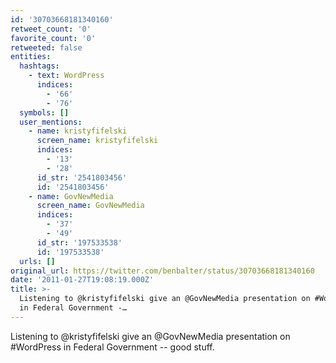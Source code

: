 ```yaml
---
id: '30703668181340160'
retweet_count: '0'
favorite_count: '0'
retweeted: false
entities:
  hashtags:
    - text: WordPress
      indices:
        - '66'
        - '76'
  symbols: []
  user_mentions:
    - name: kristyfifelski
      screen_name: kristyfifelski
      indices:
        - '13'
        - '28'
      id_str: '2541803456'
      id: '2541803456'
    - name: GovNewMedia
      screen_name: GovNewMedia
      indices:
        - '37'
        - '49'
      id_str: '197533538'
      id: '197533538'
  urls: []
original_url: https://twitter.com/benbalter/status/30703668181340160
date: '2011-01-27T19:08:19.000Z'
title: >-
  Listening to @kristyfifelski give an @GovNewMedia presentation on #WordPress
  in Federal Government -…
---
```


Listening to @kristyfifelski give an @GovNewMedia presentation on #WordPress in Federal Government -- good stuff.